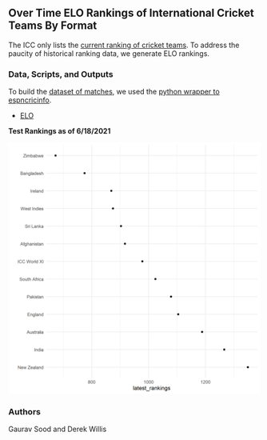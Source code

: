 ## Over Time ELO Rankings of International Cricket Teams By Format

The ICC only lists the [current ranking of cricket teams](https://www.icc-cricket.com/rankings/mens/team-rankings/odi). To address the paucity of historical ranking data, we generate ELO rankings.

### Data, Scripts, and Outputs

To build the [dataset of matches](data/), we used the [python wrapper to espncricinfo](https://github.com/outside-edge/python-espncricinfo).

* [ELO](scripts/elo.R)

**Test Rankings as of 6/18/2021**

![Test rankings as of 6/18/2021](figs/test_rankings_2021-06-18.png)

### Authors

Gaurav Sood and Derek Willis


